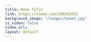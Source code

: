 ```yaml
---
title: Demo Title
link: https://vimeo.com/198361652
background_image: "/images/home3.jpg"
is_video: false
video_url: 
layout: default
---
```


